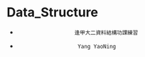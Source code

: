 # Data_Structure
*                       逢甲大二資料結構功課練習                           
*                        Yang YaoNing                                 
